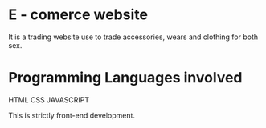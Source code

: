 # E - comerce website
It is a trading website use to trade accessories, wears and clothing for both sex.
# Programming Languages involved
HTML
CSS
JAVASCRIPT

This is strictly front-end development. 
